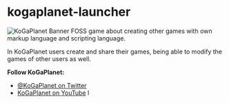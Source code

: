 # kogaplanet-launcher

![KoGaPlanet Banner](https://i.imgur.com/i8WUeWK.jpeg)
FOSS game about creating other games with own markup language and scripting language.

In KoGaPlanet users create and share their games, being able to modify the games of other users as well.

<b>Follow KoGaPlanet:</b>
- [@KoGaPlanet on Twitter](https://twitter.com/kogaplanet)
- [KoGaPlanet on YouTube](https://www.youtube.com/channel/UCA9h5orI2p8GtekJLtlezoQ)
l

